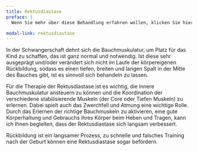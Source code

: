 ```yaml
---
title: Rektusdiastase
preface: |
  Wenn Sie mehr über diese Behandlung erfahren wollen, klicken Sie hier.

modal-link: rektusdiastase
---
```


In der Schwangerschaft dehnt sich die Bauchmuskulatur, um Platz für das Kind zu schaffen, das ist ganz normal und notwendig. Ist diese sehr ausgeprägt und/oder verändert sich nicht im Laufe der körpereigenen Rückbildung, sodass es einen tiefen, breiten und langen Spalt in der Mitte des Bauches gibt, ist es sinnvoll sich behandeln zu lassen.

Für die Therapie der Rektusdiastase ist es wichtig, die innere Bauchmuskulatur ansteuern zu können und die Koordination der verschiedene stabilisierende Muskeln (der Core oder Tiefen Muskeln) zu erlernen. Dabei spielt auch das Zwerchfell und Atmung eine wichtige Rolle.  Durch das Erlernen der richtige Bauchmuskeln zu aktivieren, eine gute Körperhaltung und Gebrauchs ihres Körper beim Heben und Tragen, kann ich Ihnen begleiten, dass der Rektusdiastase sich langsam verbessert.

Rückbildung ist ein langsamer Prozess, zu schnelle und falsches Training nach der Geburt können eine Rektusdiastase sogar befördern.
